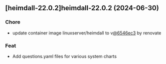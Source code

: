 

## [heimdall-22.0.2]heimdall-22.0.2 (2024-06-30)

### Chore



- update container image linuxserver/heimdall to v[@6546ec3](https://github.com/6546ec3) by renovate

### Feat



- Add questions.yaml files for various system charts